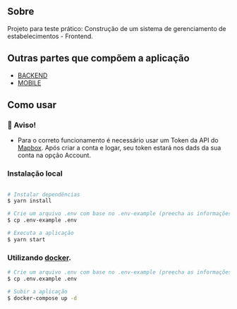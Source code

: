 ## Sobre

Projeto para teste prático: Construção de um sistema de gerenciamento de estabelecimentos - Frontend.

## Outras partes que compõem a aplicação
- [BACKEND](https://github.com/jp-cordeiro/fortbrasil-backend)
- [MOBILE](https://github.com/jp-cordeiro/fortbrasil-mobile)

## Como usar

### :rotating_light: Aviso!

- Para o correto funcionamento é necessário usar um Token da API do [Mapbox](https://www.mapbox.com/). Após criar a conta e logar, seu token estará nos dads da sua conta na opção Account.

### Instalação local

```bash

# Instalar dependências
$ yarn install

# Crie um arquivo .env com base no .env-example (preecha as informações corretamente).
$ cp .env-example .env

# Executa a aplicação
$ yarn start
```

### Utilizando [docker](https://www.docker.com/).

```bash
# Crie um arquivo .env com base no .env-example (preecha as informações corretamente).
$ cp .env.example .env

# Subir a aplicação
$ docker-compose up -d
```
